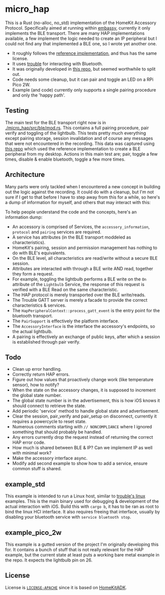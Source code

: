 # micro_hap

This is a Rust (no-alloc, no_std) implementation of the HomeKit Accessory Protocol.
Specifically aimed at running within [embassy](https://github.com/embassy-rs/embassy), currently it only implements the BLE transport.
There are many HAP implementations available, a few implement the logic needed to create an IP peripheral but I could not find any that implemented a BLE one, so I wrote yet another one.

- It roughly follows the [reference implementation](https://github.com/apple/HomeKitADK), and thus has the same license.
- It uses [trouble](https://github.com/embassy-rs/trouble) for interacting with Bluetooth.
- It was originally developed in [this repo](https://github.com/iwanders/pico2w_thing_91c27), but seemed worthwhile to split out.
- Code needs some cleanup, but it can pair and toggle an LED on a RPi Pico 2W.
- Example (and code) currently only supports a single pairing procedure and only the 'happy path'.

## Testing
The main test for the BLE transport right now is in [./micro_hap/src/ble/mod.rs](./micro_hap/src/ble/mod.rs).
This contains a full pairing procedure, pair verify and toggling of the lightbulb.
This tests pretty much everything except pairing storage, session invalidation and of course any messages that were not encountered in the recording.
This data was captured using  [this repo](https://github.com/iwanders/HomeKitADK_program) which used the reference implementation to create a BLE peripheral from my desktop.
Actions in this main test are; pair, toggle a few times, disable & enable bluetooth, toggle a few more times.

## Architecture
Many parts were only tackled when I encountered a new concept in building out the logic against the recording. It could
do with a cleanup, but I'm not sure if I get to that before I have to step away from this for a while, so here's a dump
of information for myself, and others that may interact with this:

To help people understand the code and the concepts, here's an information dump:
- An accessory is comprised of Services, the `accessory_information`, `protocol` and `pairing` services are required.
- A service has attributes (in the BLE transport moddeled as characteristics).
- HomeKit's pairing, session and permission management has nothing to do with BLE's equivalents.
- On the BLE level, all characteristics are read/write without a secure BLE session.
- Attributes are interacted with through a BLE write AND read, together they form a request.
- For example, toggling the lightbulb performs a BLE write on the `On` attribute of the `Lightbulb` Service, the response of this request is verified with a BLE Read on the same characteristic.
- The HAP protocol is merely transported over the BLE write/reads.
- The Trouble GATT server is merely a facade to provide the correct characteristics & services.
- The `HapPeripheralContext::process_gatt_event` is the entry point for the bluetooth transport.
- The `PairSupport` is effectively the platform interface.
- The `AccessoryInterface` is the interface the accessory's endpoints, so the actual lightbulb.
- A pairing is effectively an exchange of public keys, after which a session is established through pair verify.

## Todo
- Clean up error handling.
- Correctly return HAP errors.
- Figure out how values that proactively change work (like temperature sensor), how to notify?
- When the state on the accessory changes, it is supposed to increment the global state number.
- The global state number is in the advertisement, this is how iOS knows it should connect to retrieve the state.
- Add periodic 'service' method to handle global state and advertisement.
- Clear the session, pair_verify and pair_setup on disconnect, currently it requires a powercycle to reset state.
- Numerous comments starting with `// NONCOMPLIANCE` where I ignored something that should probably be handled.
- Any errors currently drop the request instead of returning the correct HAP error code.
- How much is shared between BLE & IP? Can we implement IP as well with minimal work?
- Make the accessory interface async.
- Modify add second example to show how to add a service, ensure common stuff is shared.

## example_std
This example is intended to run a Linux host, similar to [trouble's linux](https://github.com/embassy-rs/trouble/tree/main/examples/linux) examples.
This is the main binary used for debugging & development of the actual interaction with iOS.
Build this with `cargo b`, it has to be ran as root to bind the linux HCI interface.
It also requires freeing that interface, usually by disabling your bluetooth service with `service bluetooth stop`.

## example_pico_2w
This example is a gutted version of the project I'm originally developing this for.
It contains a bunch of stuff that is not really relevant for the HAP example, but the current state at least puts a working bare metal example in the repo.
It expects the lightbulb pin on 26.

## License
License is [`LICENSE-APACHE`](./LICENSE-APACHE) since it is based on [HomeKitADK](https://github.com/apple/HomeKitADK).

